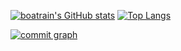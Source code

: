 [![boatrain's GitHub stats](https://github-readme-stats.vercel.app/api?username=boatrainlsz&count_private=true&show_icons=true&layout=compact&amp;theme=buefy&amp;hide_border=true)](https://github.com/boatrainlsz/boatrainlsz)
[![Top Langs](https://github-readme-stats.vercel.app/api/top-langs/?username=boatrainlsz&layout=compact&amp;theme=buefy&amp;hide_border=true)](https://github.com/boatrainlsz/boatrainlsz)

[![commit graph](https://activity-graph.herokuapp.com/graph?username=boatrainlsz&custom_title=boatrainlsz%20Trips%27s%20Contribution%20Graph&theme=github&bg_color=282828&hide_border=true&line=d1a01f&point=c58545)](https://github.com/boatrainlsz/boatrainlsz)
